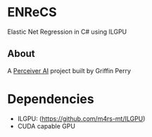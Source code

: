 # ENReCS
Elastic Net Regression in C# using ILGPU

## About
A [Perceiver AI](https://perceiver.ai/#) project  built by Griffin Perry

# Dependencies
- ILGPU: (https://github.com/m4rs-mt/ILGPU)
- CUDA capable GPU



